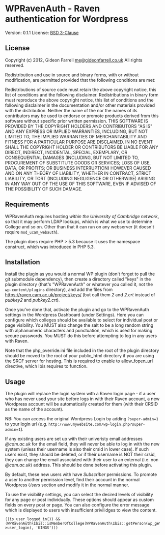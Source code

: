 WPRavenAuth - Raven authentication for Wordpress
================================================

Version: 0.1.1
License: [BSD 3-Clause](http://opensource.org/licenses/BSD-3-Clause)

License
-------

Copyright (c) 2012, Gideon Farrell <me@gideonfarrell.co.uk>
All rights reserved.

Redistribution and use in source and binary forms, with or without modification, are permitted provided that the following conditions are met:

Redistributions of source code must retain the above copyright notice, this list of conditions and the following disclaimer.
Redistributions in binary form must reproduce the above copyright notice, this list of conditions and the following disclaimer in the documentation and/or other materials provided with the distribution.
Neither the name of the <ORGANIZATION> nor the names of its contributors may be used to endorse or promote products derived from this software without specific prior written permission.
THIS SOFTWARE IS PROVIDED BY THE COPYRIGHT HOLDERS AND CONTRIBUTORS "AS IS" AND ANY EXPRESS OR IMPLIED WARRANTIES, INCLUDING, BUT NOT LIMITED TO, THE IMPLIED WARRANTIES OF MERCHANTABILITY AND FITNESS FOR A PARTICULAR PURPOSE ARE DISCLAIMED. IN NO EVENT SHALL THE COPYRIGHT HOLDER OR CONTRIBUTORS BE LIABLE FOR ANY DIRECT, INDIRECT, INCIDENTAL, SPECIAL, EXEMPLARY, OR CONSEQUENTIAL DAMAGES (INCLUDING, BUT NOT LIMITED TO, PROCUREMENT OF SUBSTITUTE GOODS OR SERVICES; LOSS OF USE, DATA, OR PROFITS; OR BUSINESS INTERRUPTION) HOWEVER CAUSED AND ON ANY THEORY OF LIABILITY, WHETHER IN CONTRACT, STRICT LIABILITY, OR TORT (INCLUDING NEGLIGENCE OR OTHERWISE) ARISING IN ANY WAY OUT OF THE USE OF THIS SOFTWARE, EVEN IF ADVISED OF THE POSSIBILITY OF SUCH DAMAGE.

Requirements
------------

WPRavenAuth requires hosting *within the University of Cambridge network*, so that it may perform LDAP lookups, which is what we use to determine College and so on. Other than that it can run on any webserver (it doesn't require `mod_ucam_webauth`).

The plugin does require PHP > 5.3 because it uses the namespace construct, which was introduced in PHP 5.3.

Installation
------------

Install the plugin as you would a normal WP plugin (don't forget to pull the git submodule dependency), then create a directory called "keys" in the plugin directory (that's "WPRavenAuth" or whatever you called it, not the `wp-content/plugins` directory), and add the files from https://raven.cam.ac.uk/project/keys/ (but call them *2* and *2.crt* instead of *pubkey2* and *pubkey2.crt*).

Once you've done that, activate the plugin and go to the WPRavenAuth settings in the Wordpress Dashboard (under Settings). Here you can configure which colleges should be available to select for individual post or page visibility. You MUST also change the salt to be a long random string with alphanumeric characters and punctuation, which is used for making secure passwords. You MUST do this before attempting to log in any users with Raven.

Note that the php_override.ini file included in the root of the plugin directory should be moved to the root of your public_html directory if you are using the SRCF server for hosting. This is required to enable to allow_fopen_url directive, which Ibis requires to function.

Usage
-----

The plugin will replace the login system with a Raven login page - if a user who has never used your site before logs in with their Raven account, a new Wordpress account will be automatically created for them (with their CRSID as the name of the account).

NB: You can access the original Wordpress Login by adding `?super-admin=1` to your login url (e.g. `http://www.mywebsite.com/wp-login.php?super-admin=1`).

If any existing users are set up with their univeristy email addresses *@cam.ac.uk* for the email field, they will never be able to log in with the new system (unless their username is also their crsid in lower case). If such users exist, they should be deleted, or if their username is NOT their crsid, they can change the email associated with their user to an external (i.e. non *@cam.ac.uk*) address. This should be done before activating this plugin.

By default, these new users with have *Subscriber* permissions. To promote a user to another permission level, find their account in the normal Wordpress *Users* section and modify it in the normal manner.

To use the visibility settings, you can select the desired levels of visibility for any page or post individually. These options should appear as custom fields on every post or page. You can also configure the error message which is displayed to users with insufficient privilidges to view the content.

    ((is_user_logged_in()) && (WPRavenAuth\Ibis::isMemberOfCollege(WPRavenAuth\Ibis::getPerson(wp_get_current_user()->user_login), 'KINGS')))

